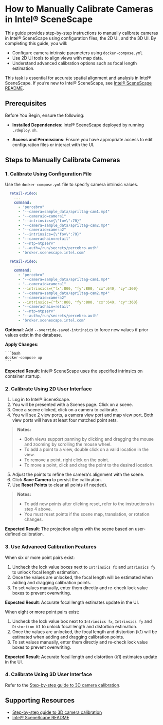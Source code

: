 # How to Manually Calibrate Cameras in Intel® SceneScape


This guide provides step-by-step instructions to manually calibrate cameras in Intel® SceneScape using configuration files, the 2D UI, and the 3D UI. By completing this guide, you will:

- Configure camera intrinsic parameters using `docker-compose.yml`.
- Use 2D UI tools to align views with map data.
- Understand advanced calibration options such as focal length estimation.

This task is essential for accurate spatial alignment and analysis in Intel® SceneScape. If you’re new to Intel® SceneScape, see [Intel® SceneScape README](https://github.com/open-edge-platform/scenescape/blob/main/README.md).

## Prerequisites

Before You Begin, ensure the following:

- **Installed Dependencies**: Intel® SceneScape deployed by running `./deploy.sh`.

- **Access and Permissions**: Ensure you have appropriate access to edit configuration files or interact with the UI.

## Steps to Manually Calibrate Cameras

### 1. Calibrate Using Configuration File

Use the `docker-compose.yml` file to specify camera intrinsic values.

```yaml
  retail-video:
    ...
    command:
      - "percebro"
      - "--camera=sample_data/apriltag-cam1.mp4"
      - "--cameraid=camera1"
      - "--intrinsics={\"fov\":70}"
      - "--camera=sample_data/apriltag-cam2.mp4"
      - "--cameraid=camera2"
      - "--intrinsics={\"fov\":70}"
      - "--camerachain=retail"
      - "--ntp=ntpserv"
      - "--auth=/run/secrets/percebro.auth"
      - "broker.scenescape.intel.com"
```

```yaml
  retail-video:
    ...
    command:
      - "percebro"
      - "--camera=sample_data/apriltag-cam1.mp4"
      - "--cameraid=camera1"
      - --intrinsics={"fx":800, "fy":800, "cx":640, "cy":360}
      - "--camera=sample_data/apriltag-cam2.mp4"
      - "--cameraid=camera2"
      - --intrinsics={"fx":800, "fy":800, "cx":640, "cy":360}
      - "--camerachain=retail"
      - "--ntp=ntpserv"
      - "--auth=/run/secrets/percebro.auth"
      - "broker.scenescape.intel.com"
```

**Optional**: Add `--override-saved-intrinsics` to force new values if prior values exist in the database.

**Apply Changes**:

    ```bash
    docker-compose up
    ```

**Expected Result**: Intel® SceneScape uses the specified intrinsics on container startup.

### 2. Calibrate Using 2D User Interface

1. Log in to Intel® SceneScape.
2. You will be presented with a Scenes page. Click on a scene.
3. Once a scene clicked, click on a camera to calibrate.
4. You will see 2 view ports, a camera view port and map view port. Both view ports will have at least four matched point sets.
> **Notes:**
  > * Both views support panning by clicking and dragging the mouse and zooming by scrolling the mouse wheel.
  > * To add a point to a view, double click on a valid location in the view.
  > * To remove a point, right click on the point.
  > * To move a point, click and drag the point to the desired location.
5. Adjust the points to refine the camera's alignment with the scene.
6. Click **Save Camera** to persist the calibration.
7. Use **Reset Points** to clear all points (if needed).
> **Notes:**
  > * To add new points after clicking reset, refer to the instructions in step 4 above.
  > * You must reset points if the scene map, translation, or rotation changes.

**Expected Result**: The projection aligns with the scene based on user-defined calibration.

### 3. Use Advanced Calibration Features

When six or more point pairs exist:

1. Uncheck the lock value boxes next to `Intrinsics fx` and `Intrinsics fy` to unlock focal length estimation.
2. Once the values are unlocked, the focal length will be estimated when adding and dragging calibration points.
3. To set values manually, enter them directly and re-check lock value boxes to prevent overwriting.

**Expected Result**: Accurate focal length estimates update in the UI.

When eight or more point pairs exist:

1. Uncheck the lock value box next to `Intrinsics fx`, `Intrinsics fy` and `Distortion K1` to unlock focal length and distortion estimation.
2. Once the values are unlocked, the focal length and distortion (k1) will be estimated when adding and dragging calibration points.
3. To set values manually, enter them directly and re-check lock value boxes to prevent overwriting.

**Expected Result**: Accurate focal length and distortion (k1) estimates update in the UI.

### 4. Calibrate Using 3D User Interface

Refer to the [Step-by-step guide to 3D camera calibration](How-to-use-3D-UI.md#step-3-calibrate-the-camera).

## Supporting Resources
- [Step-by-step guide to 3D camera calibration](How-to-use-3D-UI.md)
- [Intel® SceneScape README](https://github.com/open-edge-platform/scenescape/blob/main/README.md)
